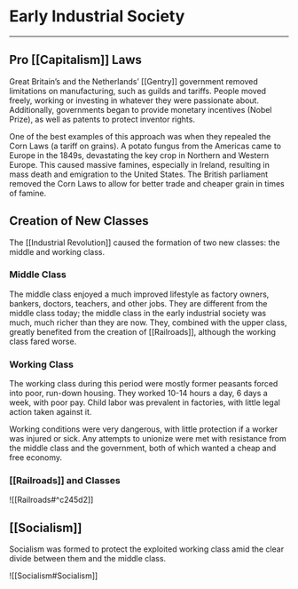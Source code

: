 # Early Industrial Society
---

## Pro [[Capitalism]] Laws
Great Britain’s and the Netherlands’ [[Gentry]] government removed limitations on manufacturing, such as guilds and tariffs. People moved freely, working or investing in whatever they were passionate about. Additionally, governments began to provide monetary incentives (Nobel Prize), as well as patents to protect inventor rights.

One of the best examples of this approach was when they repealed the Corn Laws (a tariff on grains). A potato fungus from the Americas came to Europe in the 1849s, devastating the key crop in Northern and Western Europe. This caused massive famines, especially in Ireland, resulting in mass death and emigration to the United States. The British parliament removed the Corn Laws to allow for better trade and cheaper grain in times of famine.

## Creation of New Classes
The [[Industrial Revolution]] caused the formation of two new classes: the middle and working class.

### Middle Class
The middle class enjoyed a much improved lifestyle as factory owners, bankers, doctors, teachers, and other jobs. They are different from the middle class today; the middle class in the early industrial society was much, much richer than they are now. They, combined with the upper class, greatly benefited from the creation of [[Railroads]], although the working class fared worse.

### Working Class
The working class during this period were mostly former peasants forced into poor, run-down housing. They worked 10-14 hours a day, 6 days a week, with poor pay. Child labor was prevalent in factories, with little legal action taken against it.

Working conditions were very dangerous, with little protection if a worker was injured or sick. Any attempts to unionize were met with resistance from the middle class and the government, both of which wanted a cheap and free economy.

### [[Railroads]] and Classes

![[Railroads#^c245d2]]

## [[Socialism]]
Socialism was formed to protect the exploited working class amid the clear divide between them and the middle class.

![[Socialism#Socialism]]